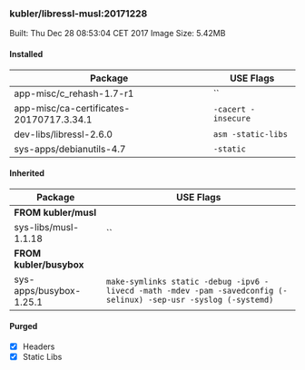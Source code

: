 ### kubler/libressl-musl:20171228

Built: Thu Dec 28 08:53:04 CET 2017
Image Size: 5.42MB

#### Installed
Package | USE Flags
--------|----------
app-misc/c_rehash-1.7-r1 | ``
app-misc/ca-certificates-20170717.3.34.1 | `-cacert -insecure`
dev-libs/libressl-2.6.0 | `asm -static-libs`
sys-apps/debianutils-4.7 | `-static`
#### Inherited
Package | USE Flags
--------|----------
**FROM kubler/musl** |
sys-libs/musl-1.1.18 | ``
**FROM kubler/busybox** |
sys-apps/busybox-1.25.1 | `make-symlinks static -debug -ipv6 -livecd -math -mdev -pam -savedconfig (-selinux) -sep-usr -syslog (-systemd)`
#### Purged
- [x] Headers
- [x] Static Libs
